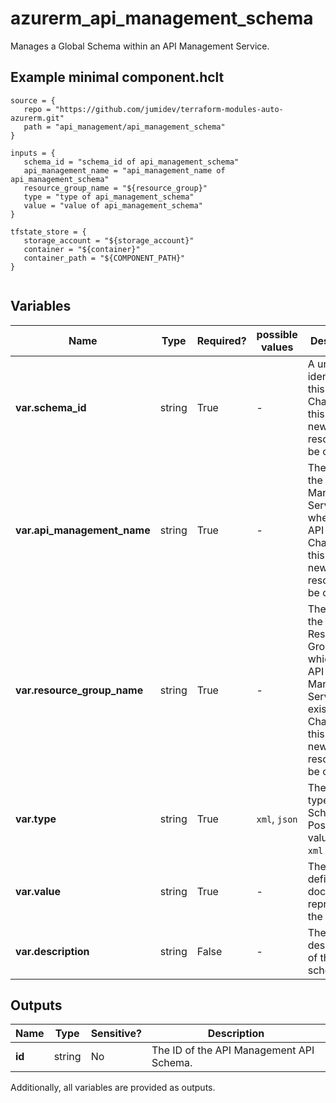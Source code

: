 # azurerm_api_management_schema

Manages a Global Schema within an API Management Service.

## Example minimal component.hclt

```hcl
source = {
   repo = "https://github.com/jumidev/terraform-modules-auto-azurerm.git" 
   path = "api_management/api_management_schema" 
}

inputs = {
   schema_id = "schema_id of api_management_schema" 
   api_management_name = "api_management_name of api_management_schema" 
   resource_group_name = "${resource_group}" 
   type = "type of api_management_schema" 
   value = "value of api_management_schema" 
}

tfstate_store = {
   storage_account = "${storage_account}" 
   container = "${container}" 
   container_path = "${COMPONENT_PATH}" 
}


```

## Variables

| Name | Type | Required? |  possible values |  Description |
| ---- | ---- | --------- |  ----------- | ----------- |
| **var.schema_id** | string | True | -  |  A unique identifier for this Schema. Changing this forces a new resource to be created. | 
| **var.api_management_name** | string | True | -  |  The Name of the API Management Service where the API exists. Changing this forces a new resource to be created. | 
| **var.resource_group_name** | string | True | -  |  The Name of the Resource Group in which the API Management Service exists. Changing this forces a new resource to be created. | 
| **var.type** | string | True | `xml`, `json`  |  The content type of the Schema. Possible values are `xml` and `json`. | 
| **var.value** | string | True | -  |  The string defining the document representing the Schema. | 
| **var.description** | string | False | -  |  The description of the schema. | 



## Outputs

| Name | Type | Sensitive? | Description |
| ---- | ---- | --------- | --------- |
| **id** | string | No  | The ID of the API Management API Schema. | 

Additionally, all variables are provided as outputs.
